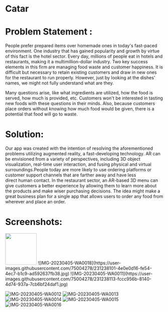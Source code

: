 # Catar

# Problem Statement : 

People prefer prepared items over homemade ones in today's fast-paced environment. One industry that has gained popularity and growth by virtue of this fact is the hotel sector. Every day, millions of people eat in hotels and restaurants, making it a multimillion-dollar industry. Two key success elements in this firm are managing food waste and customer happiness. It is difficult but necessary to retain existing customers and draw in new ones for the restaurant to run properly. However, just by looking at the dishes' names, we might not fully understand what are they.

Many questions arise, like what ingredients are utilized, how the food is served, how much is provided, etc. Customers won't be interested in tasting new foods with these questions in their minds. Also, because customers place orders without knowing how much food would be given, there is a potential that food will go to waste.

# Solution:
Our app was created with the intention of resolving the aforementioned problems utilizing augmented reality, a fast-developing technology. AR can be envisioned from a variety of perspectives, including 3D object visualization, real-time user interaction, and fusing physical and virtual surroundings.People today are more likely to use ordering platforms or customer support channels that are farther away and have less direct human contact. In the restaurant sector, an AR-based 3D menu can give customers a better experience by allowing them to learn more about the products and make wiser purchasing decisions. The idea might make a great  business plan for a single app that allows users to order any food from wherever and place an order.

# Screenshots:

<img src="https://user-images.githubusercontent.com/75004278/231238101-4e0e0d16-fe54-4ec7-b1c9-ad592637fb38.jpg" width="100" height="100">
![IMG-20230405-WA0018](https://user-images.githubusercontent.com/75004278/231238101-4e0e0d16-fe54-4ec7-b1c9-ad592637fb38.jpg) ![IMG-20230405-WA0011](https://user-images.githubusercontent.com/75004278/231238113-fccc956b-8140-4d74-937a-7cb6bf24daf1.jpg)

![IMG-20230405-WA0012](https://user-images.githubusercontent.com/75004278/231238118-d8bf4e1a-91aa-4f82-9bdb-2987166d78ed.jpg)
![IMG-20230405-WA0013](https://user-images.githubusercontent.com/75004278/231238123-d02d19eb-1831-4979-9c44-cbc6851917b9.jpg)
![IMG-20230405-WA0014](https://user-images.githubusercontent.com/75004278/231238134-d901394b-0226-401c-b996-4bfec76fad96.jpg)
![IMG-20230405-WA0015](https://user-images.githubusercontent.com/75004278/231238143-a9d0be93-c687-4cf3-b120-0d55ce0905a6.jpg)
![IMG-20230405-WA0016](https://user-images.githubusercontent.com/75004278/231238147-b6e43b06-6a1b-485e-88e8-b846bf9e07e9.jpg)

